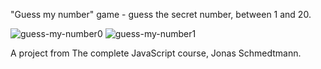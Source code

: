 "Guess my number" game - guess the secret number, between 1 and 20.


![guess-my-number0](https://user-images.githubusercontent.com/125043957/220354566-3099de30-200c-400f-a054-153da8bfb794.png)
![guess-my-number1](https://user-images.githubusercontent.com/125043957/220354594-0cc6b93d-a296-4e3c-a67e-5380bb13a4ac.png)


A project from The complete JavaScript course, Jonas Schmedtmann.
